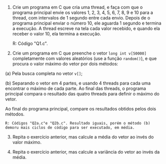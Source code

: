 1. Crie um programa em C que cria uma thread, e faça com que o programa principal envie os valores 1, 2, 3, 4, 5, 6, 7, 8, 9 e 10 para a thread, com intervalos de 1 segundo entre cada envio. Depois de o programa principal enviar o número 10, ele aguarda 1 segundo e termina a execução. A thread escreve na tela cada valor recebido, e quando ela receber o valor 10, ela termina a execução.

	R: Código "Q1.c".

2. Crie um programa em C que preenche o vetor `long int v[50000]` completamente com valores aleatórios (use a função `random()`), e que procura o valor máximo do vetor por dois métodos:

(a) Pela busca completa no vetor `v[]`;

(b) Separando o vetor em 4 partes, e usando 4 threads para cada uma encontrar o máximo de cada parte. Ao final das threads, o programa principal compara o resultado das quatro threads para definir o máximo do vetor.

Ao final do programa principal, compare os resultados obtidos pelos dois métodos.

	R: Códigos "Q2a.c"e "Q2b.c". Resultado iguais, porém o método (b) demoru mais ciclos de código para ser executado, em média.

3. Repita o exercício anterior, mas calcule a média do vetor ao invés do valor máximo.

4. Repita o exercício anterior, mas calcule a variância do vetor ao invés da média.
